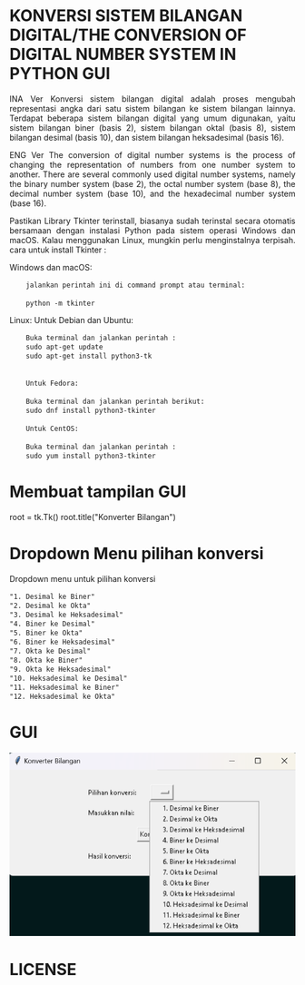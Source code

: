 <h1>KONVERSI SISTEM BILANGAN DIGITAL/THE CONVERSION OF DIGITAL NUMBER SYSTEM IN PYTHON GUI</h1>

<p style="text-align: justify;">INA Ver
Konversi sistem bilangan digital adalah proses mengubah representasi angka dari satu sistem bilangan ke sistem bilangan lainnya. Terdapat beberapa sistem bilangan digital yang umum digunakan, yaitu sistem bilangan biner (basis 2), sistem bilangan oktal (basis 8), sistem bilangan desimal (basis 10), dan sistem bilangan heksadesimal (basis 16).</p>

<p style="text-align: justify;">ENG Ver
The conversion of digital number systems is the process of changing the representation of numbers from one number system to another. There are several commonly used digital number systems, namely the binary number system (base 2), the octal number system (base 8), the decimal number system (base 10), and the hexadecimal number system (base 16).</p>

<p style="text-align: justify;">Pastikan Library Tkinter terinstall, biasanya sudah terinstal secara otomatis bersamaan dengan instalasi 
Python pada sistem operasi Windows dan macOS. Kalau menggunakan Linux, mungkin perlu 
menginstalnya terpisah. cara untuk install Tkinter  :</p>


Windows dan macOS:

        jalankan perintah ini di command prompt atau terminal:

        python -m tkinter

Linux:
        Untuk Debian dan Ubuntu:

        Buka terminal dan jalankan perintah :
        sudo apt-get update
        sudo apt-get install python3-tk


        Untuk Fedora:

        Buka terminal dan jalankan perintah berikut:
        sudo dnf install python3-tkinter

        Untuk CentOS:

        Buka terminal dan jalankan perintah :
        sudo yum install python3-tkinter



# Membuat tampilan GUI
root = tk.Tk()
root.title("Konverter Bilangan")

# Dropdown Menu pilihan konversi
Dropdown menu untuk pilihan konversi
        
    "1. Desimal ke Biner"
    "2. Desimal ke Okta"
    "3. Desimal ke Heksadesimal"
    "4. Biner ke Desimal"
    "5. Biner ke Okta"
    "6. Biner ke Heksadesimal"
    "7. Okta ke Desimal"
    "8. Okta ke Biner"
    "9. Okta ke Heksadesimal"
    "10. Heksadesimal ke Desimal"
    "11. Heksadesimal ke Biner"
    "12. Heksadesimal ke Okta"
# GUI
<img src="https://github.com/violawa/numberconverter/blob/main/GUI.png">

# LICENSE
<a href="https://github.com/violawa/numberconverter/blob/main/LICENSE">
